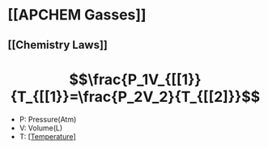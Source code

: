 # [[APCHEM Gasses]]
## [[Chemistry Laws]]

# $$\frac{P_1V_{[[1}}{T_{[[1}}=\frac{P_2V_2}{T_{[[2]}}$$
- P: Pressure(Atm)
- V: Volume(L)
- T: [[Temperature]](Kelvin)